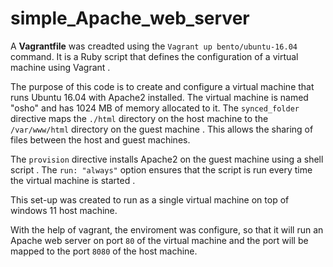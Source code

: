 # simple_Apache_web_server

A **Vagrantfile** was creadted using the `Vagrant up bento/ubuntu-16.04` command. It is a Ruby script that defines the configuration of a virtual machine using Vagrant . 

The purpose of this code is to create and configure a virtual machine that runs Ubuntu 16.04 with Apache2 installed. The virtual machine is named "osho" and has 1024 MB of memory allocated to it. The `synced_folder` directive maps the `./html` directory on the host machine to the `/var/www/html` directory on the guest machine . This allows the sharing of files between the host and guest machines.

The `provision` directive installs Apache2 on the guest machine using a shell script . The `run: "always"` option ensures that the script is run every time the virtual machine is started .

This set-up was created to run as a single virtual machine on top of windows 11 host machine.

With the help of vagrant, the enviroment was configure, so that it will run an Apache web server on port `80` of the virtual machine and the port will be mapped to the port `8080` of the host machine.
